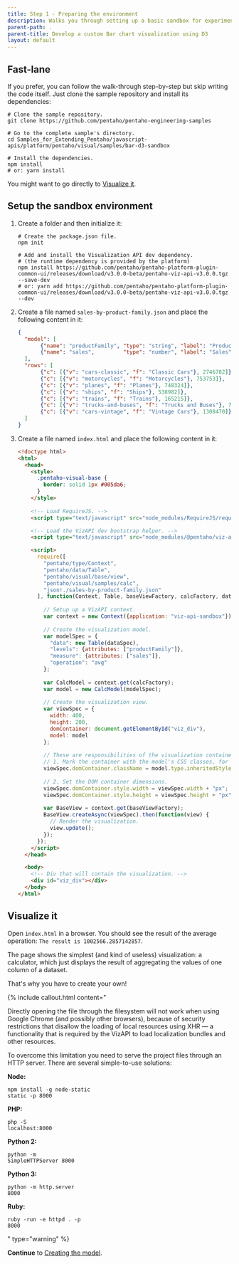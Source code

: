 ```yaml
---
title: Step 1 - Preparing the environment
description: Walks you through setting up a basic sandbox for experimenting with visualizations.
parent-path: .
parent-title: Develop a custom Bar chart visualization using D3
layout: default
---
```


## Fast-lane

If you prefer, you can follow the walk-through step-by-step but skip writing the code itself. 
Just clone the sample repository and install its dependencies:

```shell
# Clone the sample repository.
git clone https://github.com/pentaho/pentaho-engineering-samples

# Go to the complete sample's directory.
cd Samples_for_Extending_Pentaho/javascript-apis/platform/pentaho/visual/samples/bar-d3-sandbox

# Install the dependencies.
npm install
# or: yarn install
```

You might want to go directly to [Visualize it](#visualize-it).

## Setup the sandbox environment

1. Create a folder and then initialize it:
   ```shell
   # Create the package.json file.
   npm init
    
   # Add and install the Visualization API dev dependency.
   # (the runtime dependency is provided by the platform)
   npm install https://github.com/pentaho/pentaho-platform-plugin-common-ui/releases/download/v3.0.0-beta/pentaho-viz-api-v3.0.0.tgz --save-dev
   # or: yarn add https://github.com/pentaho/pentaho-platform-plugin-common-ui/releases/download/v3.0.0-beta/pentaho-viz-api-v3.0.0.tgz --dev
   ```

2. Create a file named `sales-by-product-family.json` and place the following content in it:
    ```json
    {
      "model": [
           {"name": "productFamily", "type": "string", "label": "Product Family"},
           {"name": "sales",         "type": "number", "label": "Sales"}
      ],
      "rows": [
           {"c": [{"v": "cars-classic", "f": "Classic Cars"}, 2746782]},
           {"c": [{"v": "motorcycles", "f": "Motorcycles"}, 753753]},
           {"c": [{"v": "planes", "f": "Planes"}, 748324]},
           {"c": [{"v": "ships", "f": "Ships"}, 538982]},
           {"c": [{"v": "trains", "f": "Trains"}, 165215]},
           {"c": [{"v": "trucks-and-buses", "f": "Trucks and Buses"}, 756438]},
           {"c": [{"v": "cars-vintage", "f": "Vintage Cars"}, 1308470]}
      ]
    }
    ```

3. Create a file named `index.html` and place the following content in it:
    ```html
    <!doctype html>
    <html>
      <head>
        <style>
          .pentaho-visual-base {
            border: solid 1px #005da6;
          }
        </style>
       
        <!-- Load RequireJS. -->
        <script type="text/javascript" src="node_modules/RequireJS/require.js"></script>
    
        <!-- Load the VizAPI dev bootstrap helper. -->
        <script type="text/javascript" src="node_modules/@pentaho/viz-api/dev-bootstrap.js"></script>
    
        <script>
          require([
            "pentaho/type/Context",
            "pentaho/data/Table",
            "pentaho/visual/base/view",
            "pentaho/visual/samples/calc",
            "json!./sales-by-product-family.json"
          ], function(Context, Table, baseViewFactory, calcFactory, dataSpec) {
            
            // Setup up a VizAPI context.
            var context = new Context({application: "viz-api-sandbox"});
        
            // Create the visualization model.
            var modelSpec = {
              "data": new Table(dataSpec),
              "levels": {attributes: ["productFamily"]},
              "measure": {attributes: ["sales"]},
              "operation": "avg"
            };
        
            var CalcModel = context.get(calcFactory);
            var model = new CalcModel(modelSpec);
        
            // Create the visualization view.
            var viewSpec = {
              width: 400,
              height: 200,
              domContainer: document.getElementById("viz_div"),
              model: model
            };
            
            // These are responsibilities of the visualization container application:
            // 1. Mark the container with the model's CSS classes, for styling purposes.
            viewSpec.domContainer.className = model.type.inheritedStyleClasses.join(" ");
        
            // 2. Set the DOM container dimensions.
            viewSpec.domContainer.style.width = viewSpec.width + "px";
            viewSpec.domContainer.style.height = viewSpec.height + "px";
        
            var BaseView = context.get(baseViewFactory);
            BaseView.createAsync(viewSpec).then(function(view) {
              // Render the visualization.
              view.update();
            });
          });
        </script>
      </head>
    
      <body>
        <!-- Div that will contain the visualization. -->
        <div id="viz_div"></div>
      </body>
    </html>
    ```

## Visualize it

Open `index.html` in a browser.
You should see the result of the average operation: `The result is 1002566.2857142857`.

The page shows the simplest (and kind of useless) visualization: a
calculator, which just displays the result of aggregating the values of
one column of a dataset.

That's why you have to create your own!

{% include callout.html content="<p>Directly opening the file through the filesystem will not work when using 
Google Chrome (and possibly other browsers), because of security restrictions that disallow the loading of 
local resources using XHR — a functionality that is required by the VizAPI to load localization bundles and 
other resources.</p>
<p>To overcome this limitation you need to serve the project files through an HTTP server. 
There are several simple-to-use solutions:</p>

<b>Node:</b><pre class='highlight'><code>npm install -g node-static
static -p 8000</code></pre>

<b>PHP:</b><pre class='highlight'><code>php -S localhost:8000</code></pre>

<b>Python 2:</b><pre class='highlight'><code>python -m SimpleHTTPServer 8000</code></pre>

<b>Python 3:</b><pre class='highlight'><code>python -m http.server 8000</code></pre>

<b>Ruby:</b><pre class='highlight'><code>ruby -run -e httpd . -p 8000</code></pre>
" type="warning" %}


**Continue** to [Creating the model](step2-model-creation).

